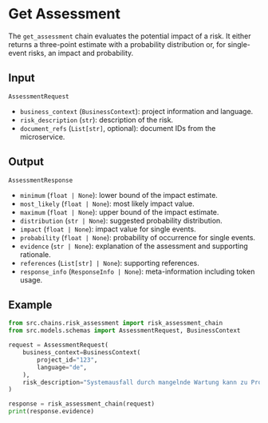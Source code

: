 # Get Assessment

The `get_assessment` chain evaluates the potential impact of a risk. It either returns a three-point estimate with a probability distribution or, for single-event risks, an impact and probability.

## Input

`AssessmentRequest`
- `business_context` (`BusinessContext`): project information and language.
- `risk_description` (`str`): description of the risk.
- `document_refs` (`List[str]`, optional): document IDs from the microservice.

## Output

`AssessmentResponse`
- `minimum` (`float | None`): lower bound of the impact estimate.
- `most_likely` (`float | None`): most likely impact value.
- `maximum` (`float | None`): upper bound of the impact estimate.
- `distribution` (`str | None`): suggested probability distribution.
- `impact` (`float | None`): impact value for single events.
- `probability` (`float | None`): probability of occurrence for single events.
- `evidence` (`str | None`): explanation of the assessment and supporting rationale.
- `references` (`List[str] | None`): supporting references.
- `response_info` (`ResponseInfo | None`): meta-information including token usage.

## Example

```python
from src.chains.risk_assessment import risk_assessment_chain
from src.models.schemas import AssessmentRequest, BusinessContext

request = AssessmentRequest(
    business_context=BusinessContext(
        project_id="123",
        language="de",
    ),
    risk_description="Systemausfall durch mangelnde Wartung kann zu Produktionsstopps führen.",
)

response = risk_assessment_chain(request)
print(response.evidence)
```

